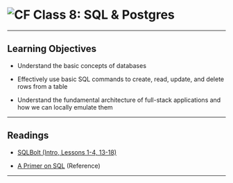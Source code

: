 ![CF](https://i.imgur.com/7v5ASc8.png)  Class 8: SQL & Postgres
=======
---

## Learning Objectives
<!--
ABCD:
  Audience: Program participants
  Behavior: Expected learning/behavior changes/results
  Condition:
    Circumstances that lead to change/result
    When change/result are expected to occur
  Degree: How much change occurs (%) for how many participants (#)
-->

* Understand the basic concepts of databases

* Effectively use basic SQL commands to create, read, update, and delete rows from a table

* Understand the fundamental architecture of full-stack applications and how we can locally emulate them

---

## Readings
<!-- List of readings required for this content; readings being completed by the start of this lecture -->

* [SQLBolt (Intro, Lessons 1-4, 13-18)](http://sqlbolt.com/)

* [A Primer on SQL](https://leanpub.com/aprimeronsql/read) (Reference)

---
